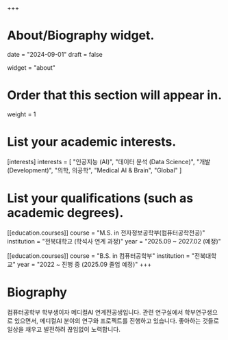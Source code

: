 +++
# About/Biography widget.

date = "2024-09-01"
draft = false

widget = "about"

# Order that this section will appear in.
weight = 1

# List your academic interests.
[interests]
  interests = [
    "인공지능 (AI)",
    "데이터 분석 (Data Science)",
    "개발 (Development)",
    "의학, 의공학",
    "Medical AI & Brain",
    "Global"
  ]

# List your qualifications (such as academic degrees).
[[education.courses]]
  course = "M.S. in 전자정보공학부(컴퓨터공학전공)"
  institution = "전북대학교 (학석사 연계 과정)"
  year = "2025.09 ~ 2027.02 (예정)"

[[education.courses]]
  course = "B.S. in 컴퓨터공학부"
  institution = "전북대학교"
  year = "2022 ~ 진행 중 (2025.09 졸업 예정)"
+++

# Biography

컴퓨터공학부 학부생이자 메디컬AI 연계전공생입니다. 관련 연구실에서 학부연구생으로 있으면서, 메디컬AI 분야의 연구와 프로젝트를 진행하고 있습니다. 좋아하는 것들로 일상을 채우고 발전하려 끊임없이 노력합니다.